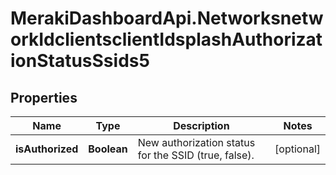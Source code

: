 # MerakiDashboardApi.NetworksnetworkIdclientsclientIdsplashAuthorizationStatusSsids5

## Properties
Name | Type | Description | Notes
------------ | ------------- | ------------- | -------------
**isAuthorized** | **Boolean** | New authorization status for the SSID (true, false). | [optional] 


